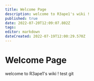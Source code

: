 ```yaml
---
title: Welcome Page
description: welcome to R3ape1's wiki !
published: true
date: 2022-07-20T12:09:07.802Z
tags: 
editor: markdown
dateCreated: 2022-07-19T12:00:29.570Z
---
```


# Welcome Page
welcome to R3ape1's wiki !
test git